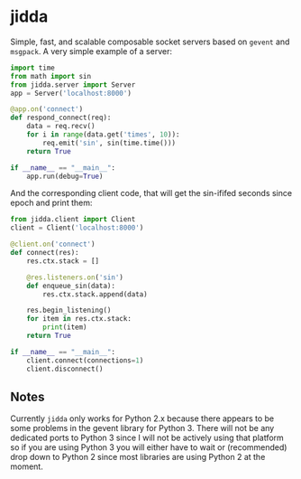 jidda
=====

Simple, fast, and scalable composable socket
servers based on `gevent` and `msgpack`. A very
simple example of a server:

```python
import time
from math import sin
from jidda.server import Server
app = Server('localhost:8000')

@app.on('connect')
def respond_connect(req):
    data = req.recv()
    for i in range(data.get('times', 10)):
        req.emit('sin', sin(time.time()))
    return True

if __name__ == "__main__":
    app.run(debug=True)
```

And the corresponding client code, that will
get the sin-ififed seconds since epoch and
print them:

```python
from jidda.client import Client
client = Client('localhost:8000')

@client.on('connect')
def connect(res):
    res.ctx.stack = []

    @res.listeners.on('sin')
    def enqueue_sin(data):
        res.ctx.stack.append(data)

    res.begin_listening()
    for item in res.ctx.stack:
        print(item)
    return True

if __name__ == "__main__":
    client.connect(connections=1)
    client.disconnect()
```

## Notes

Currently `jidda` only works for Python 2.x
because there appears to be some problems in
the gevent library for Python 3. There will
not be any dedicated ports to Python 3 since
I will not be actively using that platform
so if you are using Python 3 you will either
have to wait or (recommended) drop down to
Python 2 since most libraries are using Python
2 at the moment.
